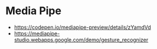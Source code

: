 # Media Pipe
- https://codepen.io/mediapipe-preview/details/zYamdVd
- https://mediapipe-studio.webapps.google.com/demo/gesture_recognizer
